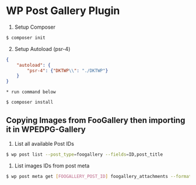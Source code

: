 # WP Post Gallery Plugin


1. Setup Composer

```bash
$ composer init
```

2. Setup Autoload (psr-4)

```json
{
	"autoload": {
		"psr-4": {"DKTWP\\": "./DKTWP"}
	}
}
```

	* run command below

```bash
$ composer install
```

## Copying Images from FooGallery then importing it in WPEDPG-Gallery

1. List all available Post IDs
```bash
$ wp post list --post_type=foogallery --fields=ID,post_title
```

1. List images IDs from post meta
```bash
$ wp post meta get [FOOGALLERY_POST_ID] foogallery_attachments --format=json | clip 
```